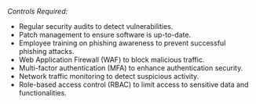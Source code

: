 *Controls Required:*
- Regular security audits to detect vulnerabilities.
- Patch management to ensure software is up-to-date.
- Employee training on phishing awareness to prevent successful phishing attacks.
- Web Application Firewall (WAF) to block malicious traffic.
- Multi-factor authentication (MFA) to enhance authentication security.
- Network traffic monitoring to detect suspicious activity.
- Role-based access control (RBAC) to limit access to sensitive data and functionalities.